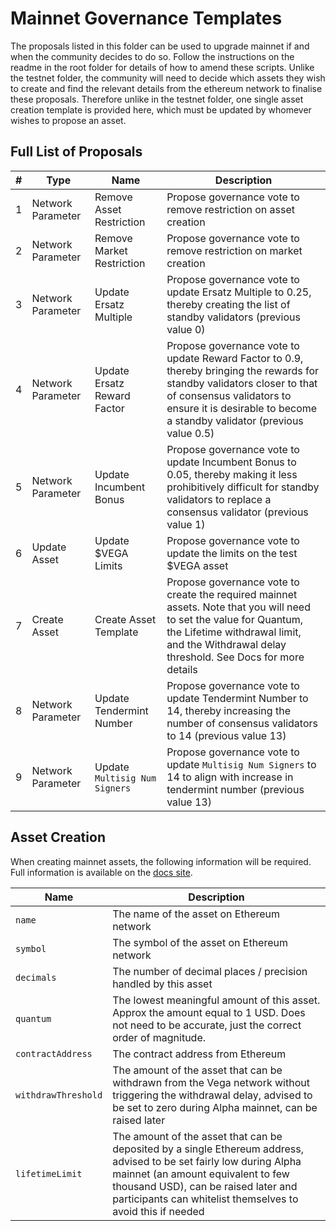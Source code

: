 # Mainnet Governance Templates

The proposals listed in this folder can be used to upgrade mainnet if and when the community decides to do so.
Follow the instructions on the readme in the root folder for details of how to amend these scripts.
Unlike the testnet folder, the community will need to decide which assets they wish to create and find the relevant details from the ethereum network to finalise these proposals.
Therefore unlike in the testnet folder, one single asset creation template is provided here, which must be updated by whomever wishes to propose an asset.

## Full List of Proposals


  | #   | Type           | Name                        | Description |
  | --- | -------------- |---------------------------- |----------- |
  | 1   | Network Parameter |Remove Asset Restriction     |Propose governance vote to remove restriction on asset creation       |
  | 2   | Network Parameter |Remove Market Restriction    |Propose governance vote to remove restriction on market creation       |
  | 3   | Network Parameter |Update Ersatz Multiple       |Propose governance vote to update Ersatz Multiple to 0.25, thereby creating the list of standby validators (previous value 0)       |
  | 4   | Network Parameter |Update Ersatz Reward Factor  |Propose governance vote to update Reward Factor to 0.9, thereby bringing the rewards for standby validators closer to that of consensus validators to ensure it is desirable to become a standby validator (previous value 0.5)|
  | 5  | Network Parameter |Update Incumbent Bonus       |Propose governance vote to update Incumbent Bonus to 0.05, thereby making it less prohibitively difficult for standby validators to replace a consensus validator (previous value 1)      |
  | 6   | Update Asset   |Update $VEGA Limits          |Propose governance vote to update the limits on the test $VEGA asset|
  | 7   | Create Asset   |Create Asset Template            |Propose governance vote to create the required mainnet assets.  Note that you will need to set the value for Quantum, the Lifetime withdrawal limit, and the Withdrawal delay threshold.  See Docs for more details       |
  | 8 | Network Parameter |Update Tendermint Number     |Propose governance vote to update Tendermint Number to 14, thereby increasing the number of consensus validators to 14 (previous value 13)       |
  | 9  | Network Parameter |Update `Multisig Num Signers`  |Propose governance vote to update `Multisig Num Signers` to 14 to align with increase in tendermint number (previous value 13)       |

## Asset Creation

When creating mainnet assets, the following information will be required.  Full information is available on the [docs site](https://docs.vega.xyz/testnet/tutorials/proposals/new-asset-proposal).

| Name           | Description                        |
| -------------- |---------------------------- |
| `name`  |The name of the asset on Ethereum network    |
| `symbol`  | The symbol of the asset on Ethereum network   |
| `decimals` | The number of decimal places / precision handled by this asset   |
| `quantum`  | The lowest meaningful amount of this asset.  Approx the amount equal to 1 USD.  Does not need to be accurate, just the correct order of magnitude.   |
| `contractAddress` |   The contract address from Ethereum  |
| `withdrawThreshold` |   The amount of the asset that can be withdrawn from the Vega network without triggering the withdrawal delay, advised to be set to zero during Alpha mainnet, can be raised later  |
| `lifetimeLimit` | The amount of the asset that can be deposited by a single Ethereum address, advised to be set fairly low during Alpha mainnet (an amount equivalent to few thousand USD), can be raised later and participants can whitelist themselves to avoid this if needed   |
